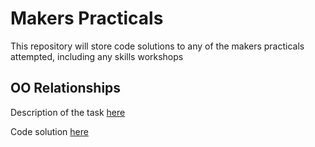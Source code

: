 # Makers Practicals

This repository will store code solutions to any of the makers practicals attempted, including any skills workshops


## OO Relationships

Description of the task [here](https://github.com/makersacademy/skills-workshops/blob/master/practicals/object_oriented_design/oo_relationships.md)

Code solution [here](https://github.com/ajbacon/makers_practicals/tree/master/oo_relationships)